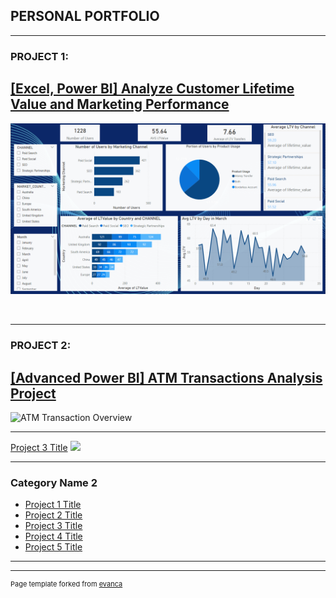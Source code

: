 
## PERSONAL PORTFOLIO

---

### PROJECT 1: 

## [ [Excel, Power BI] Analyze Customer Lifetime Value and Marketing Performance](/sample_page)

[<img src="images/Cover Photo Upwork.png"/>](/sample_page)



<br>

---
### PROJECT 2: 
## [ [Advanced Power BI] ATM Transactions Analysis Project](projectATM.md)
![ATM Transaction Overview](https://github.com/leanhkienn/leanhkienn.github.io/assets/116093407/e0fa786a-a386-4ce6-80f1-535efea123d4)

---
[Project 3 Title](http://example.com/)
<img src="images/dummy_thumbnail.jpg?raw=true"/>

---

### Category Name 2

- [Project 1 Title](http://example.com/)
- [Project 2 Title](http://example.com/)
- [Project 3 Title](http://example.com/)
- [Project 4 Title](http://example.com/)
- [Project 5 Title](http://example.com/)

---




---
<p style="font-size:11px">Page template forked from <a href="https://github.com/evanca/quick-portfolio">evanca</a></p>
<!-- Remove above link if you don't want to attibute -->
